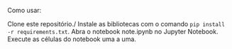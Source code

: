 Como usar:

Clone este repositório./
Instale as bibliotecas com o comando `pip install -r requirements.txt`.
Abra o notebook note.ipynb no Jupyter Notebook.
Execute as células do notebook uma a uma.
